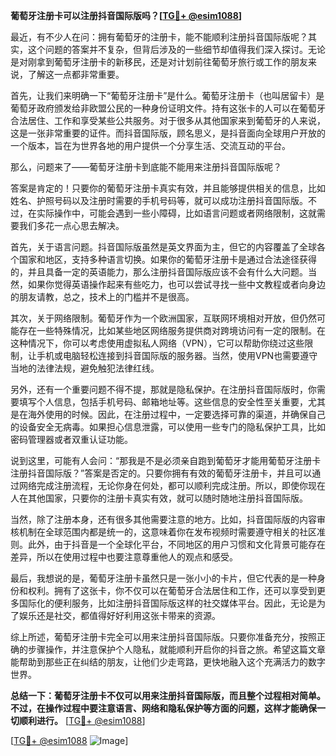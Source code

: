 **葡萄牙注册卡可以注册抖音国际版吗？[[TG💪+ @esim1088](https://t.me/s/esim1088)]**

最近，有不少人在问：拥有葡萄牙的注册卡，能不能顺利注册抖音国际版呢？其实，这个问题的答案并不复杂，但背后涉及的一些细节却值得我们深入探讨。无论是对刚拿到葡萄牙注册卡的新移民，还是对计划前往葡萄牙旅行或工作的朋友来说，了解这一点都非常重要。

首先，让我们来明确一下“葡萄牙注册卡”是什么。葡萄牙注册卡（也叫居留卡）是葡萄牙政府颁发给非欧盟公民的一种身份证明文件。持有这张卡的人可以在葡萄牙合法居住、工作和享受某些公共服务。对于很多从其他国家来到葡萄牙的人来说，这是一张非常重要的证件。而抖音国际版，顾名思义，是抖音面向全球用户开放的一个版本，旨在为世界各地的用户提供一个分享生活、交流互动的平台。

那么，问题来了——葡萄牙注册卡到底能不能用来注册抖音国际版呢？

答案是肯定的！只要你的葡萄牙注册卡真实有效，并且能够提供相关的信息，比如姓名、护照号码以及注册时需要的手机号码等，就可以成功注册抖音国际版。不过，在实际操作中，可能会遇到一些小障碍，比如语言问题或者网络限制，这就需要我们多花一点心思去解决。

首先，关于语言问题。抖音国际版虽然是英文界面为主，但它的内容覆盖了全球各个国家和地区，支持多种语言切换。如果你的葡萄牙注册卡是通过合法途径获得的，并且具备一定的英语能力，那么注册抖音国际版应该不会有什么大问题。当然，如果你觉得英语操作起来有些吃力，也可以尝试寻找一些中文教程或者向身边的朋友请教，总之，技术上的门槛并不是很高。

其次，关于网络限制。葡萄牙作为一个欧洲国家，互联网环境相对开放，但仍然可能存在一些特殊情况，比如某些地区网络服务提供商对跨境访问有一定的限制。在这种情况下，你可以考虑使用虚拟私人网络（VPN），它可以帮助你绕过这些限制，让手机或电脑轻松连接到抖音国际版的服务器。当然，使用VPN也需要遵守当地的法律法规，避免触犯法律红线。

另外，还有一个重要问题不得不提，那就是隐私保护。在注册抖音国际版时，你需要填写个人信息，包括手机号码、邮箱地址等。这些信息的安全性至关重要，尤其是在海外使用的时候。因此，在注册过程中，一定要选择可靠的渠道，并确保自己的设备安全无病毒。如果担心信息泄露，可以使用一些专门的隐私保护工具，比如密码管理器或者双重认证功能。

说到这里，可能有人会问：“那我是不是必须亲自跑到葡萄牙才能用葡萄牙注册卡注册抖音国际版？”答案是否定的。只要你拥有有效的葡萄牙注册卡，并且可以通过网络完成注册流程，无论你身在何处，都可以顺利完成注册。所以，即使你现在人在其他国家，只要你的注册卡真实有效，就可以随时随地注册抖音国际版。

当然，除了注册本身，还有很多其他需要注意的地方。比如，抖音国际版的内容审核机制在全球范围内都是统一的，这意味着你在发布视频时需要遵守相关的社区准则。此外，由于抖音是一个全球化平台，不同地区的用户习惯和文化背景可能存在差异，所以在使用过程中也要注意尊重他人的观点和感受。

最后，我想说的是，葡萄牙注册卡虽然只是一张小小的卡片，但它代表的是一种身份和权利。拥有了这张卡，你不仅可以在葡萄牙合法居住和工作，还可以享受到更多国际化的便利服务，比如注册抖音国际版这样的社交媒体平台。因此，无论是为了娱乐还是社交，都值得好好利用这张卡带来的资源。

综上所述，葡萄牙注册卡完全可以用来注册抖音国际版。只要你准备充分，按照正确的步骤操作，并注意保护个人隐私，就能顺利开启你的抖音之旅。希望这篇文章能帮助到那些正在纠结的朋友，让他们少走弯路，更快地融入这个充满活力的数字世界。

**总结一下：葡萄牙注册卡不仅可以用来注册抖音国际版，而且整个过程相对简单。不过，在操作过程中要注意语言、网络和隐私保护等方面的问题，这样才能确保一切顺利进行。** [[TG💪+ @esim1088](https://t.me/s/esim1088)]

[[TG💪+ @esim1088](https://t.me/s/esim1088) ![Image](https://i.postimg.cc/4NQfJmqS/Snipaste-2025-05-13-00-14-12.png)]
